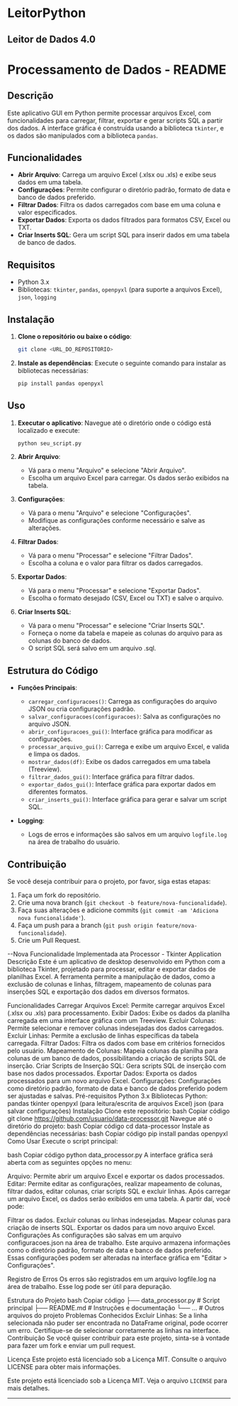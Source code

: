 # LeitorPython
Leitor de Dados 4.0
---

# Processamento de Dados - README

## Descrição

Este aplicativo GUI em Python permite processar arquivos Excel, com funcionalidades para carregar, filtrar, exportar e gerar scripts SQL a partir dos dados. A interface gráfica é construída usando a biblioteca `tkinter`, e os dados são manipulados com a biblioteca `pandas`.

## Funcionalidades

- **Abrir Arquivo**: Carrega um arquivo Excel (.xlsx ou .xls) e exibe seus dados em uma tabela.
- **Configurações**: Permite configurar o diretório padrão, formato de data e banco de dados preferido.
- **Filtrar Dados**: Filtra os dados carregados com base em uma coluna e valor especificados.
- **Exportar Dados**: Exporta os dados filtrados para formatos CSV, Excel ou TXT.
- **Criar Inserts SQL**: Gera um script SQL para inserir dados em uma tabela de banco de dados.

## Requisitos

- Python 3.x
- Bibliotecas: `tkinter`, `pandas`, `openpyxl` (para suporte a arquivos Excel), `json`, `logging`

## Instalação

1. **Clone o repositório ou baixe o código**:
   ```bash
   git clone <URL_DO_REPOSITORIO>
   ```

2. **Instale as dependências**:
   Execute o seguinte comando para instalar as bibliotecas necessárias:
   ```bash
   pip install pandas openpyxl
   ```

## Uso

1. **Executar o aplicativo**:
   Navegue até o diretório onde o código está localizado e execute:
   ```bash
   python seu_script.py
   ```

2. **Abrir Arquivo**:
   - Vá para o menu "Arquivo" e selecione "Abrir Arquivo".
   - Escolha um arquivo Excel para carregar. Os dados serão exibidos na tabela.

3. **Configurações**:
   - Vá para o menu "Arquivo" e selecione "Configurações".
   - Modifique as configurações conforme necessário e salve as alterações.

4. **Filtrar Dados**:
   - Vá para o menu "Processar" e selecione "Filtrar Dados".
   - Escolha a coluna e o valor para filtrar os dados carregados.

5. **Exportar Dados**:
   - Vá para o menu "Processar" e selecione "Exportar Dados".
   - Escolha o formato desejado (CSV, Excel ou TXT) e salve o arquivo.

6. **Criar Inserts SQL**:
   - Vá para o menu "Processar" e selecione "Criar Inserts SQL".
   - Forneça o nome da tabela e mapeie as colunas do arquivo para as colunas do banco de dados.
   - O script SQL será salvo em um arquivo .sql.

## Estrutura do Código

- **Funções Principais**:
  - `carregar_configuracoes()`: Carrega as configurações do arquivo JSON ou cria configurações padrão.
  - `salvar_configuracoes(configuracoes)`: Salva as configurações no arquivo JSON.
  - `abrir_configuracoes_gui()`: Interface gráfica para modificar as configurações.
  - `processar_arquivo_gui()`: Carrega e exibe um arquivo Excel, e valida e limpa os dados.
  - `mostrar_dados(df)`: Exibe os dados carregados em uma tabela (Treeview).
  - `filtrar_dados_gui()`: Interface gráfica para filtrar dados.
  - `exportar_dados_gui()`: Interface gráfica para exportar dados em diferentes formatos.
  - `criar_inserts_gui()`: Interface gráfica para gerar e salvar um script SQL.

- **Logging**:
  - Logs de erros e informações são salvos em um arquivo `logfile.log` na área de trabalho do usuário.

## Contribuição

Se você deseja contribuir para o projeto, por favor, siga estas etapas:
1. Faça um fork do repositório.
2. Crie uma nova branch (`git checkout -b feature/nova-funcionalidade`).
3. Faça suas alterações e adicione commits (`git commit -am 'Adiciona nova funcionalidade'`).
4. Faça um push para a branch (`git push origin feature/nova-funcionalidade`).
5. Crie um Pull Request.

--Nova Funcionalidade Implementada 
ata Processor - Tkinter Application
Descrição
Este é um aplicativo de desktop desenvolvido em Python com a biblioteca Tkinter, projetado para processar, editar e exportar dados de planilhas Excel. A ferramenta permite a manipulação de dados, como a exclusão de colunas e linhas, filtragem, mapeamento de colunas para inserções SQL e exportação dos dados em diversos formatos.

Funcionalidades
Carregar Arquivos Excel: Permite carregar arquivos Excel (.xlsx ou .xls) para processamento.
Exibir Dados: Exibe os dados da planilha carregada em uma interface gráfica com um Treeview.
Excluir Colunas: Permite selecionar e remover colunas indesejadas dos dados carregados.
Excluir Linhas: Permite a exclusão de linhas específicas da tabela carregada.
Filtrar Dados: Filtra os dados com base em critérios fornecidos pelo usuário.
Mapeamento de Colunas: Mapeia colunas da planilha para colunas de um banco de dados, possibilitando a criação de scripts SQL de inserção.
Criar Scripts de Inserção SQL: Gera scripts SQL de inserção com base nos dados processados.
Exportar Dados: Exporta os dados processados para um novo arquivo Excel.
Configurações: Configurações como diretório padrão, formato de data e banco de dados preferido podem ser ajustadas e salvas.
Pré-requisitos
Python 3.x
Bibliotecas Python:
pandas
tkinter
openpyxl (para leitura/escrita de arquivos Excel)
json (para salvar configurações)
Instalação
Clone este repositório:
bash
Copiar código
git clone https://github.com/usuario/data-processor.git
Navegue até o diretório do projeto:
bash
Copiar código
cd data-processor
Instale as dependências necessárias:
bash
Copiar código
pip install pandas openpyxl
Como Usar
Execute o script principal:

bash
Copiar código
python data_processor.py
A interface gráfica será aberta com as seguintes opções no menu:

Arquivo: Permite abrir um arquivo Excel e exportar os dados processados.
Editar: Permite editar as configurações, realizar mapeamento de colunas, filtrar dados, editar colunas, criar scripts SQL e excluir linhas.
Após carregar um arquivo Excel, os dados serão exibidos em uma tabela. A partir daí, você pode:

Filtrar os dados.
Excluir colunas ou linhas indesejadas.
Mapear colunas para criação de inserts SQL.
Exportar os dados para um novo arquivo Excel.
Configurações
As configurações são salvas em um arquivo configuracoes.json na área de trabalho. Este arquivo armazena informações como o diretório padrão, formato de data e banco de dados preferido. Essas configurações podem ser alteradas na interface gráfica em "Editar > Configurações".

Registro de Erros
Os erros são registrados em um arquivo logfile.log na área de trabalho. Esse log pode ser útil para depuração.

Estrutura do Projeto
bash
Copiar código
├── data_processor.py       # Script principal
├── README.md               # Instruções e documentação
└── ...                     # Outros arquivos do projeto
Problemas Conhecidos
Excluir Linhas: Se a linha selecionada não puder ser encontrada no DataFrame original, pode ocorrer um erro. Certifique-se de selecionar corretamente as linhas na interface.
Contribuição
Se você quiser contribuir para este projeto, sinta-se à vontade para fazer um fork e enviar um pull request.

Licença
Este projeto está licenciado sob a Licença MIT. Consulte o arquivo LICENSE para obter mais informações.

Este projeto está licenciado sob a Licença MIT. Veja o arquivo `LICENSE` para mais detalhes.

---

